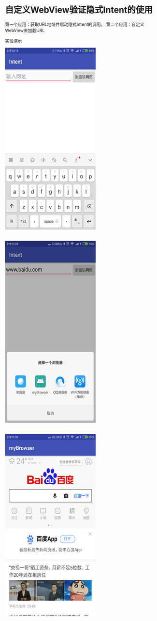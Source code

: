 # 自定义WebView验证隐式Intent的使用

第一个应用：获取URL地址并启动隐式Intent的调用。
第二个应用：自定义WebView来加载URL

实验演示

<div align=left><img width="300" height="600" src="https://github.com/522520/my_Intent/blob/master/Intent/images/yan.1.png"/></div>
<br><br>
<div align=left><img width="300" height="600" src="https://github.com/522520/my_Intent/blob/master/Intent/images/yan.2.png"/></div>
<br><br>
<div align=left><img width="300" height="600" src="https://github.com/522520/my_Intent/blob/master/Intent/images/yan.3.png"/></div>
<br><br>
